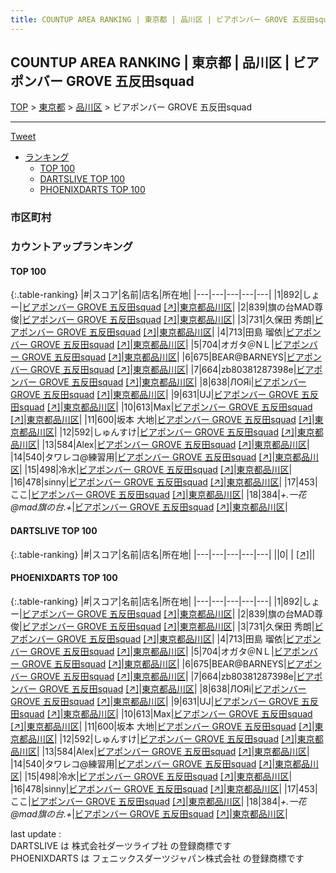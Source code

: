 ```yaml
---
title: COUNTUP AREA RANKING | 東京都 | 品川区 | ビアポンバー GROVE 五反田squad
---
```

## COUNTUP AREA RANKING | 東京都 | 品川区 | ビアポンバー GROVE 五反田squad

[TOP](/darts/rank/) > [東京都](/darts/rank/東京都/) > [品川区](/darts/rank/東京都/品川区/) > ビアポンバー GROVE 五反田squad

___

<a href="https://twitter.com/share?ref_src=twsrc%5Etfw" data-text="COUNTUP AREA RANKING | 東京都品川区ビアポンバー GROVE 五反田squad" class="twitter-share-button" data-hashtags="DARTSLIVE,PHOENIXDARTS,darts,ダーツ" data-show-count="false">Tweet</a>

* [ランキング](#カウントアップランキング)
    * [TOP 100](#top-100)
    * [DARTSLIVE TOP 100](#dartslive-top-100)
    * [PHOENIXDARTS TOP 100](#phoenixdarts-top-100)

### 市区町村

<ul>

</ul>

### カウントアップランキング

#### TOP 100



{:.table-ranking}
|#|スコア|名前|店名|所在地|
|---|---|---|---|---|
|1|892|<span class="rank-name-pd">しょー</span>|<a href="/darts/rank/shops/85776.html">ビアポンバー GROVE 五反田squad</a> <a href="https://vs.phoenixdarts.com/jp/shop/shopDetailInfo/s_85776?s_seq=85776">[↗]</a>|<a href="/darts/rank/東京都/品川区">東京都品川区</a>|
|2|839|<span class="rank-name-pd">旗の台MAD尊俊</span>|<a href="/darts/rank/shops/85776.html">ビアポンバー GROVE 五反田squad</a> <a href="https://vs.phoenixdarts.com/jp/shop/shopDetailInfo/s_85776?s_seq=85776">[↗]</a>|<a href="/darts/rank/東京都/品川区">東京都品川区</a>|
|3|731|<span class="rank-name-pd"><span class="pro-icon-pd"></span>久保田 秀朗</span>|<a href="/darts/rank/shops/85776.html">ビアポンバー GROVE 五反田squad</a> <a href="https://vs.phoenixdarts.com/jp/shop/shopDetailInfo/s_85776?s_seq=85776">[↗]</a>|<a href="/darts/rank/東京都/品川区">東京都品川区</a>|
|4|713|<span class="rank-name-pd"><span class="pro-icon-pd"></span>田島 瑠依</span>|<a href="/darts/rank/shops/85776.html">ビアポンバー GROVE 五反田squad</a> <a href="https://vs.phoenixdarts.com/jp/shop/shopDetailInfo/s_85776?s_seq=85776">[↗]</a>|<a href="/darts/rank/東京都/品川区">東京都品川区</a>|
|5|704|<span class="rank-name-pd">オガタ＠NＬ</span>|<a href="/darts/rank/shops/85776.html">ビアポンバー GROVE 五反田squad</a> <a href="https://vs.phoenixdarts.com/jp/shop/shopDetailInfo/s_85776?s_seq=85776">[↗]</a>|<a href="/darts/rank/東京都/品川区">東京都品川区</a>|
|6|675|<span class="rank-name-pd">BEAR@BARNEYS</span>|<a href="/darts/rank/shops/85776.html">ビアポンバー GROVE 五反田squad</a> <a href="https://vs.phoenixdarts.com/jp/shop/shopDetailInfo/s_85776?s_seq=85776">[↗]</a>|<a href="/darts/rank/東京都/品川区">東京都品川区</a>|
|7|664|<span class="rank-name-pd">zb80381287398e</span>|<a href="/darts/rank/shops/85776.html">ビアポンバー GROVE 五反田squad</a> <a href="https://vs.phoenixdarts.com/jp/shop/shopDetailInfo/s_85776?s_seq=85776">[↗]</a>|<a href="/darts/rank/東京都/品川区">東京都品川区</a>|
|8|638|<span class="rank-name-pd">ЛОЯi</span>|<a href="/darts/rank/shops/85776.html">ビアポンバー GROVE 五反田squad</a> <a href="https://vs.phoenixdarts.com/jp/shop/shopDetailInfo/s_85776?s_seq=85776">[↗]</a>|<a href="/darts/rank/東京都/品川区">東京都品川区</a>|
|9|631|<span class="rank-name-pd">UJ</span>|<a href="/darts/rank/shops/85776.html">ビアポンバー GROVE 五反田squad</a> <a href="https://vs.phoenixdarts.com/jp/shop/shopDetailInfo/s_85776?s_seq=85776">[↗]</a>|<a href="/darts/rank/東京都/品川区">東京都品川区</a>|
|10|613|<span class="rank-name-pd">Max</span>|<a href="/darts/rank/shops/85776.html">ビアポンバー GROVE 五反田squad</a> <a href="https://vs.phoenixdarts.com/jp/shop/shopDetailInfo/s_85776?s_seq=85776">[↗]</a>|<a href="/darts/rank/東京都/品川区">東京都品川区</a>|
|11|600|<span class="rank-name-pd"><span class="pro-icon-pd"></span>坂本 大地</span>|<a href="/darts/rank/shops/85776.html">ビアポンバー GROVE 五反田squad</a> <a href="https://vs.phoenixdarts.com/jp/shop/shopDetailInfo/s_85776?s_seq=85776">[↗]</a>|<a href="/darts/rank/東京都/品川区">東京都品川区</a>|
|12|592|<span class="rank-name-pd">しゅんすけ</span>|<a href="/darts/rank/shops/85776.html">ビアポンバー GROVE 五反田squad</a> <a href="https://vs.phoenixdarts.com/jp/shop/shopDetailInfo/s_85776?s_seq=85776">[↗]</a>|<a href="/darts/rank/東京都/品川区">東京都品川区</a>|
|13|584|<span class="rank-name-pd">Alex</span>|<a href="/darts/rank/shops/85776.html">ビアポンバー GROVE 五反田squad</a> <a href="https://vs.phoenixdarts.com/jp/shop/shopDetailInfo/s_85776?s_seq=85776">[↗]</a>|<a href="/darts/rank/東京都/品川区">東京都品川区</a>|
|14|540|<span class="rank-name-pd">タワレコ@練習用</span>|<a href="/darts/rank/shops/85776.html">ビアポンバー GROVE 五反田squad</a> <a href="https://vs.phoenixdarts.com/jp/shop/shopDetailInfo/s_85776?s_seq=85776">[↗]</a>|<a href="/darts/rank/東京都/品川区">東京都品川区</a>|
|15|498|<span class="rank-name-pd">冷水</span>|<a href="/darts/rank/shops/85776.html">ビアポンバー GROVE 五反田squad</a> <a href="https://vs.phoenixdarts.com/jp/shop/shopDetailInfo/s_85776?s_seq=85776">[↗]</a>|<a href="/darts/rank/東京都/品川区">東京都品川区</a>|
|16|478|<span class="rank-name-pd">sinny</span>|<a href="/darts/rank/shops/85776.html">ビアポンバー GROVE 五反田squad</a> <a href="https://vs.phoenixdarts.com/jp/shop/shopDetailInfo/s_85776?s_seq=85776">[↗]</a>|<a href="/darts/rank/東京都/品川区">東京都品川区</a>|
|17|453|<span class="rank-name-pd">ここ</span>|<a href="/darts/rank/shops/85776.html">ビアポンバー GROVE 五反田squad</a> <a href="https://vs.phoenixdarts.com/jp/shop/shopDetailInfo/s_85776?s_seq=85776">[↗]</a>|<a href="/darts/rank/東京都/品川区">東京都品川区</a>|
|18|384|<span class="rank-name-pd">*+.一花@mad旗の台.+*</span>|<a href="/darts/rank/shops/85776.html">ビアポンバー GROVE 五反田squad</a> <a href="https://vs.phoenixdarts.com/jp/shop/shopDetailInfo/s_85776?s_seq=85776">[↗]</a>|<a href="/darts/rank/東京都/品川区">東京都品川区</a>|


#### DARTSLIVE TOP 100



{:.table-ranking}
|#|スコア|名前|店名|所在地|
|---|---|---|---|---|
||0|<span class="rank-name-dl"> </span>|<a href="/darts/rank/shops/.html"></a> <a href="">[↗]</a>|<a href="/darts/rank//"></a>|


#### PHOENIXDARTS TOP 100



{:.table-ranking}
|#|スコア|名前|店名|所在地|
|---|---|---|---|---|
|1|892|<span class="rank-name-pd">しょー</span>|<a href="/darts/rank/shops/85776.html">ビアポンバー GROVE 五反田squad</a> <a href="https://vs.phoenixdarts.com/jp/shop/shopDetailInfo/s_85776?s_seq=85776">[↗]</a>|<a href="/darts/rank/東京都/品川区">東京都品川区</a>|
|2|839|<span class="rank-name-pd">旗の台MAD尊俊</span>|<a href="/darts/rank/shops/85776.html">ビアポンバー GROVE 五反田squad</a> <a href="https://vs.phoenixdarts.com/jp/shop/shopDetailInfo/s_85776?s_seq=85776">[↗]</a>|<a href="/darts/rank/東京都/品川区">東京都品川区</a>|
|3|731|<span class="rank-name-pd"><span class="pro-icon-pd"></span>久保田 秀朗</span>|<a href="/darts/rank/shops/85776.html">ビアポンバー GROVE 五反田squad</a> <a href="https://vs.phoenixdarts.com/jp/shop/shopDetailInfo/s_85776?s_seq=85776">[↗]</a>|<a href="/darts/rank/東京都/品川区">東京都品川区</a>|
|4|713|<span class="rank-name-pd"><span class="pro-icon-pd"></span>田島 瑠依</span>|<a href="/darts/rank/shops/85776.html">ビアポンバー GROVE 五反田squad</a> <a href="https://vs.phoenixdarts.com/jp/shop/shopDetailInfo/s_85776?s_seq=85776">[↗]</a>|<a href="/darts/rank/東京都/品川区">東京都品川区</a>|
|5|704|<span class="rank-name-pd">オガタ＠NＬ</span>|<a href="/darts/rank/shops/85776.html">ビアポンバー GROVE 五反田squad</a> <a href="https://vs.phoenixdarts.com/jp/shop/shopDetailInfo/s_85776?s_seq=85776">[↗]</a>|<a href="/darts/rank/東京都/品川区">東京都品川区</a>|
|6|675|<span class="rank-name-pd">BEAR@BARNEYS</span>|<a href="/darts/rank/shops/85776.html">ビアポンバー GROVE 五反田squad</a> <a href="https://vs.phoenixdarts.com/jp/shop/shopDetailInfo/s_85776?s_seq=85776">[↗]</a>|<a href="/darts/rank/東京都/品川区">東京都品川区</a>|
|7|664|<span class="rank-name-pd">zb80381287398e</span>|<a href="/darts/rank/shops/85776.html">ビアポンバー GROVE 五反田squad</a> <a href="https://vs.phoenixdarts.com/jp/shop/shopDetailInfo/s_85776?s_seq=85776">[↗]</a>|<a href="/darts/rank/東京都/品川区">東京都品川区</a>|
|8|638|<span class="rank-name-pd">ЛОЯi</span>|<a href="/darts/rank/shops/85776.html">ビアポンバー GROVE 五反田squad</a> <a href="https://vs.phoenixdarts.com/jp/shop/shopDetailInfo/s_85776?s_seq=85776">[↗]</a>|<a href="/darts/rank/東京都/品川区">東京都品川区</a>|
|9|631|<span class="rank-name-pd">UJ</span>|<a href="/darts/rank/shops/85776.html">ビアポンバー GROVE 五反田squad</a> <a href="https://vs.phoenixdarts.com/jp/shop/shopDetailInfo/s_85776?s_seq=85776">[↗]</a>|<a href="/darts/rank/東京都/品川区">東京都品川区</a>|
|10|613|<span class="rank-name-pd">Max</span>|<a href="/darts/rank/shops/85776.html">ビアポンバー GROVE 五反田squad</a> <a href="https://vs.phoenixdarts.com/jp/shop/shopDetailInfo/s_85776?s_seq=85776">[↗]</a>|<a href="/darts/rank/東京都/品川区">東京都品川区</a>|
|11|600|<span class="rank-name-pd"><span class="pro-icon-pd"></span>坂本 大地</span>|<a href="/darts/rank/shops/85776.html">ビアポンバー GROVE 五反田squad</a> <a href="https://vs.phoenixdarts.com/jp/shop/shopDetailInfo/s_85776?s_seq=85776">[↗]</a>|<a href="/darts/rank/東京都/品川区">東京都品川区</a>|
|12|592|<span class="rank-name-pd">しゅんすけ</span>|<a href="/darts/rank/shops/85776.html">ビアポンバー GROVE 五反田squad</a> <a href="https://vs.phoenixdarts.com/jp/shop/shopDetailInfo/s_85776?s_seq=85776">[↗]</a>|<a href="/darts/rank/東京都/品川区">東京都品川区</a>|
|13|584|<span class="rank-name-pd">Alex</span>|<a href="/darts/rank/shops/85776.html">ビアポンバー GROVE 五反田squad</a> <a href="https://vs.phoenixdarts.com/jp/shop/shopDetailInfo/s_85776?s_seq=85776">[↗]</a>|<a href="/darts/rank/東京都/品川区">東京都品川区</a>|
|14|540|<span class="rank-name-pd">タワレコ@練習用</span>|<a href="/darts/rank/shops/85776.html">ビアポンバー GROVE 五反田squad</a> <a href="https://vs.phoenixdarts.com/jp/shop/shopDetailInfo/s_85776?s_seq=85776">[↗]</a>|<a href="/darts/rank/東京都/品川区">東京都品川区</a>|
|15|498|<span class="rank-name-pd">冷水</span>|<a href="/darts/rank/shops/85776.html">ビアポンバー GROVE 五反田squad</a> <a href="https://vs.phoenixdarts.com/jp/shop/shopDetailInfo/s_85776?s_seq=85776">[↗]</a>|<a href="/darts/rank/東京都/品川区">東京都品川区</a>|
|16|478|<span class="rank-name-pd">sinny</span>|<a href="/darts/rank/shops/85776.html">ビアポンバー GROVE 五反田squad</a> <a href="https://vs.phoenixdarts.com/jp/shop/shopDetailInfo/s_85776?s_seq=85776">[↗]</a>|<a href="/darts/rank/東京都/品川区">東京都品川区</a>|
|17|453|<span class="rank-name-pd">ここ</span>|<a href="/darts/rank/shops/85776.html">ビアポンバー GROVE 五反田squad</a> <a href="https://vs.phoenixdarts.com/jp/shop/shopDetailInfo/s_85776?s_seq=85776">[↗]</a>|<a href="/darts/rank/東京都/品川区">東京都品川区</a>|
|18|384|<span class="rank-name-pd">*+.一花@mad旗の台.+*</span>|<a href="/darts/rank/shops/85776.html">ビアポンバー GROVE 五反田squad</a> <a href="https://vs.phoenixdarts.com/jp/shop/shopDetailInfo/s_85776?s_seq=85776">[↗]</a>|<a href="/darts/rank/東京都/品川区">東京都品川区</a>|


<div class="footer border-top border-gray-light mt-5 pt-3 text-right text-gray">
    last update : <span style="font-weight: italic" id="foot_last_modified"></span><br />
    DARTSLIVE は 株式会社ダーツライブ社 の登録商標です<br />
    PHOENIXDARTS は フェニックスダーツジャパン株式会社 の登録商標です<br />
</div>

<script src="https://cdnjs.cloudflare.com/ajax/libs/jquery.tablesorter/2.31.3/js/jquery.tablesorter.min.js" integrity="sha512-qzgd5cYSZcosqpzpn7zF2ZId8f/8CHmFKZ8j7mU4OUXTNRd5g+ZHBPsgKEwoqxCtdQvExE5LprwwPAgoicguNg==" crossorigin="anonymous" referrerpolicy="no-referrer"></script>
<link rel="stylesheet" href="https://cdnjs.cloudflare.com/ajax/libs/jquery.tablesorter/2.31.3/css/theme.default.min.css" integrity="sha512-wghhOJkjQX0Lh3NSWvNKeZ0ZpNn+SPVXX1Qyc9OCaogADktxrBiBdKGDoqVUOyhStvMBmJQ8ZdMHiR3wuEq8+w==" crossorigin="anonymous" referrerpolicy="no-referrer" />
<script>
$(function() {
    $(".table-ranking").tablesorter({sortList:[[0, 0]]});
    $("#foot_last_modified").text(formatDate(new Date(document.lastModified), 'yyyy-MM-dd HH:mm:ss'));
});
</script>

<script async src="https://platform.twitter.com/widgets.js" charset="utf-8"></script>